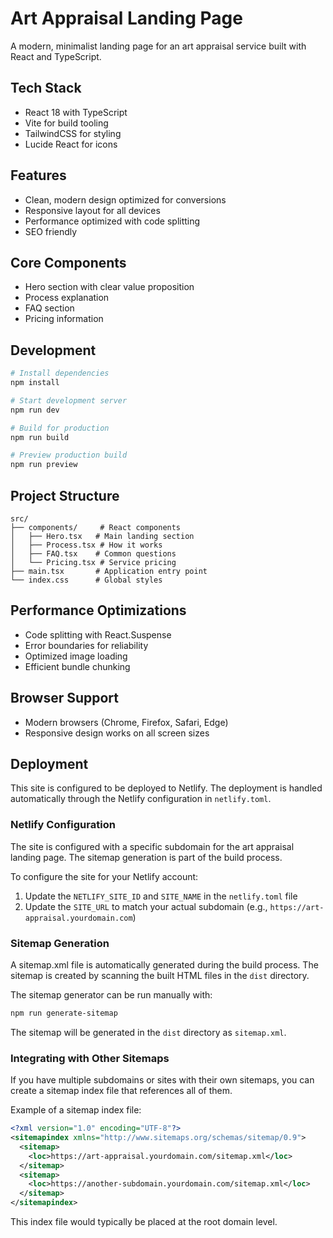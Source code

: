 # Art Appraisal Landing Page

A modern, minimalist landing page for an art appraisal service built with React and TypeScript.

## Tech Stack

- React 18 with TypeScript
- Vite for build tooling
- TailwindCSS for styling
- Lucide React for icons

## Features

- Clean, modern design optimized for conversions
- Responsive layout for all devices
- Performance optimized with code splitting
- SEO friendly

## Core Components

- Hero section with clear value proposition
- Process explanation
- FAQ section
- Pricing information

## Development

```bash
# Install dependencies
npm install

# Start development server
npm run dev

# Build for production
npm run build

# Preview production build
npm run preview
```

## Project Structure

```
src/
├── components/     # React components
│   ├── Hero.tsx   # Main landing section
│   ├── Process.tsx # How it works
│   ├── FAQ.tsx    # Common questions
│   └── Pricing.tsx # Service pricing
├── main.tsx       # Application entry point
└── index.css      # Global styles
```

## Performance Optimizations

- Code splitting with React.Suspense
- Error boundaries for reliability
- Optimized image loading
- Efficient bundle chunking

## Browser Support

- Modern browsers (Chrome, Firefox, Safari, Edge)
- Responsive design works on all screen sizes

## Deployment

This site is configured to be deployed to Netlify. The deployment is handled automatically through the Netlify configuration in `netlify.toml`.

### Netlify Configuration

The site is configured with a specific subdomain for the art appraisal landing page. The sitemap generation is part of the build process.

To configure the site for your Netlify account:

1. Update the `NETLIFY_SITE_ID` and `SITE_NAME` in the `netlify.toml` file
2. Update the `SITE_URL` to match your actual subdomain (e.g., `https://art-appraisal.yourdomain.com`)

### Sitemap Generation

A sitemap.xml file is automatically generated during the build process. The sitemap is created by scanning the built HTML files in the `dist` directory.

The sitemap generator can be run manually with:

```bash
npm run generate-sitemap
```

The sitemap will be generated in the `dist` directory as `sitemap.xml`.

### Integrating with Other Sitemaps

If you have multiple subdomains or sites with their own sitemaps, you can create a sitemap index file that references all of them. 

Example of a sitemap index file:

```xml
<?xml version="1.0" encoding="UTF-8"?>
<sitemapindex xmlns="http://www.sitemaps.org/schemas/sitemap/0.9">
  <sitemap>
    <loc>https://art-appraisal.yourdomain.com/sitemap.xml</loc>
  </sitemap>
  <sitemap>
    <loc>https://another-subdomain.yourdomain.com/sitemap.xml</loc>
  </sitemap>
</sitemapindex>
```

This index file would typically be placed at the root domain level.